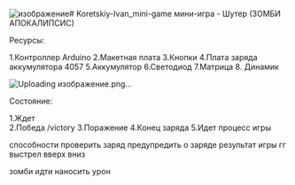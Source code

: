 ![изображение](https://github.com/user-attachments/assets/a8c0dc82-c9f6-4071-97cd-a08e2f11d6fd)# Koretskiy-Ivan_mini-game
мини-игра - Шутер (ЗОМБИ АПОКАЛИПСИС)

Ресурсы:

1.Контроллер Arduino
2.Макетная плата
3.Кнопки
4.Плата заряда аккумулятора 4057
5.Аккумулятор
6.Светодиод
7.Матрица
8. Динамик

![Uploading изображение.png…]()


Состояние:

1.Ждет  
2.Победа   /victory
3.Поражение
4.Конец заряда
5.Идет процесс игры


способности
проверить заряд
предупредить о заряде
результат игры
гг
выстрел
вверх
вниз

зомби
идти
наносить урон




